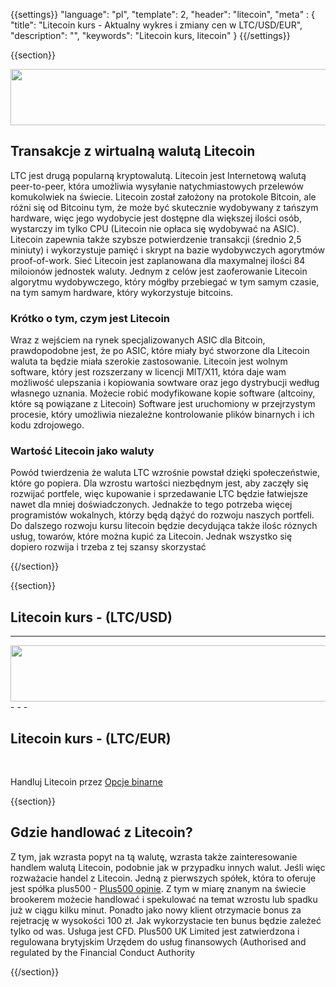 {{settings}}
  "language": "pl",
  "template": 2,
  "header": "litecoin",
  "meta" : {
    "title": "Litecoin kurs - Aktualny wykres i zmiany cen w LTC/USD/EUR",
    "description": "",
    "keywords": "Litecoin kurs, litecoin"
  }
{{/settings}}

{{section}}

<a href="http://serv.markets.com/promoRedirect?key=ej0xNDc4OTM5NCZsPTE0NzU2MzE2JnA9MTAxNjA%3D"  target="_blank">
 <img src="http://serv.markets.com/promoLoadDisplay?key=ej0xNDc4OTM5NCZsPTE0NzU2MzE2JnA9MTAxNjA%3D" width="970" height="90"/>
</a>

## Transakcje z wirtualną walutą Litecoin

LTC jest drugą popularną kryptowalutą. Litecoin jest Internetową walutą peer-to-peer, która umożliwia wysyłanie natychmiastowych przelewów komukolwiek na świecie. Litecoin został założony na protokole Bitcoin, ale różni się od Bitcoinu tym, że może być skutecznie wydobywany z tańszym hardware, więc jego wydobycie jest dostępne dla większej ilości osób, wystarczy im tylko CPU (Litecoin nie opłaca się wydobywać na ASIC). Litecoin zapewnia także szybsze potwierdzenie transakcji (średnio 2,5 miniuty) i wykorzystuje pamięć i skrypt na bazie wydobywczych agorytmów proof-of-work. Sieć Litecoin jest zaplanowana dla maxymalnej ilości 84 miloionów jednostek waluty. Jednym z celów jest zaoferowanie Litecoin algorytmu wydobywczego, który mógłby przebiegać w tym samym czasie, na tym samym hardware, który wykorzystuje bitcoins.

### Krótko o tym, czym jest Litecoin

Wraz z wejściem na rynek specjalizowanych ASIC dla Bitcoin, prawdopodobne jest, że po ASIC, które miały być stworzone dla Litecoin waluta ta będzie miała szerokie zastosowanie. Litecoin jest wolnym software, który jest rozszerzany w licencji MIT/X11, która daje wam możliwość ulepszania i kopiowania sowtware oraz jego dystrybucji według własnego uznania. Możecie robić modyfikowane kopie software (altcoiny, które są powiązane z Litecoin) Software jest  uruchomiony w przejrzystym procesie, który umożliwia niezależne kontrolowanie plików binarnych i ich kodu zdrojowego.

### Wartość Litecoin jako waluty

Powód twierdzenia że waluta LTC wzrośnie powstał dzięki społeczeństwie, które go popiera. Dla wzrostu wartości niezbędnym jest, aby zaczęły się rozwijać portfele, więc kupowanie i sprzedawanie LTC będzie łatwiejsze nawet dla mniej doświadczonych. Jednakże to tego potrzeba więcej programistów wokalnych, którzy będą dążyć do rozwoju naszych portfeli. Do dalszego rozwoju kursu litecoin będzie decydująca także ilośc róznych usług, towarów, które można kupić za Litecoin. Jednak wszystko się dopiero rozwija i trzeba z tej szansy skorzystać

{{/section}}

{{section}}


## Litecoin kurs - (LTC/USD)

<!-- TradingView Widget BEGIN -->
<script type="text/javascript" src="https://d33t3vvu2t2yu5.cloudfront.net/tv.js"></script>
<script type="text/javascript">
new TradingView.widget({
  "width": 1150,
  "height": 400,
  "symbol": "BITFINEX:LTCUSD",
  "interval": "D",
  "timezone": "Etc/UTC",
  "theme": "White",
  "style": "1",
  "locale": "en",
  "toolbar_bg": "#f1f3f6",
  "allow_symbol_change": true,
  "hideideas": true,
  "show_popup_button": true,
  "popup_width": "1000",
  "popup_height": "650"
});
</script>
<!-- TradingView Widget END -->

- - - 
<a href="http://blog.forexsrovnavac.cz/topoption.pl"  target="_blank">
 <img src="http://serv.markets.com/promoLoadDisplay?key=ej0xNDc4OTM5NCZsPTE0NzU2MzE2JnA9MTAxNjA%3D" width="970" height="90"/>
</a>
- - -

## Litecoin kurs - (LTC/EUR)

<!-- TradingView Widget BEGIN -->
<script type="text/javascript" src="https://d33t3vvu2t2yu5.cloudfront.net/tv.js"></script>
<script type="text/javascript">
new TradingView.widget({
  "width": 1150,
  "height": 400,
  "symbol": "KRAKEN:LTCEUR",
  "interval": "D",
  "timezone": "Etc/UTC",
  "theme": "White",
  "style": "1",
  "locale": "en",
  "toolbar_bg": "#f1f3f6",
  "allow_symbol_change": true,
  "hideideas": true,
  "show_popup_button": true,
  "popup_width": "1000",
  "popup_height": "650"
});
</script>
<!-- TradingView Widget END -->
<br>

Handluj Litecoin przez [Opcje binarne](http://www.forexsrovnavac.cz/pl/opcje-binarne)

{{section}}

## Gdzie handlować z Litecoin?

Z tym, jak wzrasta popyt na tą walutę, wzrasta także zainteresowanie handlem walutą Litecoin, podobnie jak w przypadku innych walut. Jeśli więc rozważacie handel z Litecoin. Jedną z pierwszych spółek, która to oferuje jest spółka plus500 - [Plus500 opinie](http://www.forexsrovnavac.cz/pl/plus500 "plus500 opinie"). Z tym w miarę znanym na świecie brookerem możecie handlować i spekulować na temat wzrostu lub spadku już w ciągu kilku minut. Ponadto jako nowy klient otrzymacie bonus za rejetrację w wysokości 100 zł. Jak wykorzystacie ten bunus będzie zależeć tylko od was. Usługa jest CFD. Plus500 UK Limited jest zatwierdzona i regulowana brytyjskim Urzędem do usług finansowych (Authorised and regulated by the Financial Conduct Authority

{{/section}}